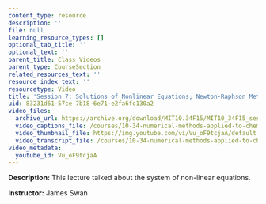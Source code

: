 ```yaml
---
content_type: resource
description: ''
file: null
learning_resource_types: []
optional_tab_title: ''
optional_text: ''
parent_title: Class Videos
parent_type: CourseSection
related_resources_text: ''
resource_index_text: ''
resourcetype: Video
title: 'Session 7: Solutions of Nonlinear Equations; Newton-Raphson Method'
uid: 83231d61-57ce-7b18-6e71-e2fa6fc130a2
video_files:
  archive_url: https://archive.org/download/MIT10.34F15/MIT10_34F15_ses07_300k.mp4
  video_captions_file: /courses/10-34-numerical-methods-applied-to-chemical-engineering-fall-2015/45749473a02f5f97a2849f4c70c10087_Vu_oF9tcjaA.vtt
  video_thumbnail_file: https://img.youtube.com/vi/Vu_oF9tcjaA/default.jpg
  video_transcript_file: /courses/10-34-numerical-methods-applied-to-chemical-engineering-fall-2015/f4db16ae8dbd448f82ad59017fa03942_Vu_oF9tcjaA.pdf
video_metadata:
  youtube_id: Vu_oF9tcjaA
---
```


**Description:** This lecture talked about the system of non-linear equations.

**Instructor:** James Swan